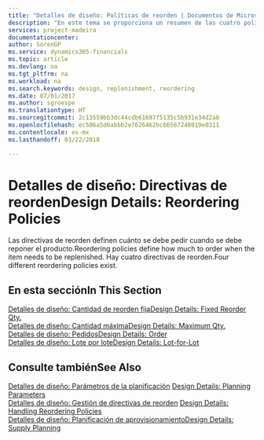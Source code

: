 ```yaml
---
title: "Detalles de diseño: Políticas de reorden | Documentos de Microsoft"
description: "En este tema se proporciona un resumen de las cuatro políticas de reorden disponibles para la reposición."
services: project-madeira
documentationcenter: 
author: SorenGP
ms.service: dynamics365-financials
ms.topic: article
ms.devlang: na
ms.tgt_pltfrm: na
ms.workload: na
ms.search.keywords: design, replenishment, reordering
ms.date: 07/01/2017
ms.author: sgroespe
ms.translationtype: HT
ms.sourcegitcommit: 2c13559bb3dc44cdb61697f5135c5b931e34d2a8
ms.openlocfilehash: ec506a5d6abbb2e7626462bc66567248019e0311
ms.contentlocale: es-mx
ms.lasthandoff: 03/22/2018

---
```

# <a name="design-details-reordering-policies"></a><span data-ttu-id="ee0ba-103">Detalles de diseño: Directivas de reorden</span><span class="sxs-lookup"><span data-stu-id="ee0ba-103">Design Details: Reordering Policies</span></span>
<span data-ttu-id="ee0ba-104">Las directivas de reorden definen cuánto se debe pedir cuando se debe reponer el producto.</span><span class="sxs-lookup"><span data-stu-id="ee0ba-104">Reordering policies define how much to order when the item needs to be replenished.</span></span> <span data-ttu-id="ee0ba-105">Hay cuatro directivas de reorden.</span><span class="sxs-lookup"><span data-stu-id="ee0ba-105">Four different reordering policies exist.</span></span>  

## <a name="in-this-section"></a><span data-ttu-id="ee0ba-106">En esta sección</span><span class="sxs-lookup"><span data-stu-id="ee0ba-106">In This Section</span></span>  
[<span data-ttu-id="ee0ba-107">Detalles de diseño: Cantidad de reorden fija</span><span class="sxs-lookup"><span data-stu-id="ee0ba-107">Design Details: Fixed Reorder Qty.</span></span>](design-details-fixed-reorder-qty.md)  
[<span data-ttu-id="ee0ba-108">Detalles de diseño: Cantidad máxima</span><span class="sxs-lookup"><span data-stu-id="ee0ba-108">Design Details: Maximum Qty.</span></span>](design-details-maximum-qty.md)  
[<span data-ttu-id="ee0ba-109">Detalles de diseño: Pedidos</span><span class="sxs-lookup"><span data-stu-id="ee0ba-109">Design Details: Order</span></span>](design-details-order.md)  
[<span data-ttu-id="ee0ba-110">Detalles de diseño: Lote por lote</span><span class="sxs-lookup"><span data-stu-id="ee0ba-110">Design Details: Lot-for-Lot</span></span>](design-details-lot-for-lot.md)  

## <a name="see-also"></a><span data-ttu-id="ee0ba-111">Consulte también</span><span class="sxs-lookup"><span data-stu-id="ee0ba-111">See Also</span></span>  
<span data-ttu-id="ee0ba-112">[Detalles de diseño: Parámetros de la planificación](design-details-planning-parameters.md) </span><span class="sxs-lookup"><span data-stu-id="ee0ba-112">[Design Details: Planning Parameters](design-details-planning-parameters.md) </span></span>  
<span data-ttu-id="ee0ba-113">[Detalles de diseño: Gestión de directivas de reorden](design-details-handling-reordering-policies.md) </span><span class="sxs-lookup"><span data-stu-id="ee0ba-113">[Design Details: Handling Reordering Policies](design-details-handling-reordering-policies.md) </span></span>  
[<span data-ttu-id="ee0ba-114">Detalles de diseño: Planificación de aprovisionamiento</span><span class="sxs-lookup"><span data-stu-id="ee0ba-114">Design Details: Supply Planning</span></span>](design-details-supply-planning.md)


